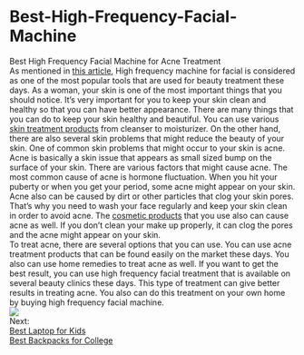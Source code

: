 # Best-High-Frequency-Facial-Machine
Best High Frequency Facial Machine for Acne Treatment<br>
As mentioned in <a href="http://journalbeauty.com/high-frequency-facial-machine/">this article</a>, High frequency machine for facial is considered as one of the most popular tools that are used for beauty treatment these days. As a woman, your skin is one of the most important things that you should notice. It’s very important for you to keep your skin clean and healthy so that you can have better appearance. There are many things that you can do to keep your skin healthy and beautiful. You can use various <a href="https://github.com/mbakdesy/best-skin-care-products-for-sensitive-skin">skin treatment products</a> from cleanser to moisturizer. On the other hand, there are also several skin problems that might reduce the beauty of your skin. One of common skin problems that might occur to your skin is acne.<br>
Acne is basically a skin issue that appears as small sized bump on the surface of your skin. There are various factors that might cause acne. The most common cause of acne is hormone fluctuation. When you hit your puberty or when you get your period, some acne might appear on your skin. Acne also can be caused by dirt or other particles that clog your skin pores. That’s why you need to wash your face regularly and keep your skin clean in order to avoid acne. The <a href="https://github.com/majujalan/Best-High-Frequency-Facial-Machine/wiki/Best-Facial-Machine-for-Home-Use-and-Salon-Appliances-at-an-Affordable-Price">cosmetic products</a> that you use also can cause acne as well. If you don’t clean your make up properly, it can clog the pores and the acne might appear on your skin.<br>
To treat acne, there are several options that you can use. You can use acne treatment products that can be found easily on the market these days. You also can use home remedies to treat acne as well. If you want to get the best result, you can use high frequency facial treatment that is available on several beauty clinics these days. This type of treatment can give better results in treating acne. You also can do this treatment on your own home by buying high frequency facial machine.       
<img src="http://static.wixstatic.com/media/948eb6_065cd0825179494c9b80d4406248e21e.jpg_srz_p_980_457_75_22_0.5_1.2_0_jpg_srz" />
<br>
Next: <br>
<a href="https://github.com/majujalan/best-laptops-for-kids/blob/master/README.md">Best Laptop for Kids</a><br>
<a href="https://github.com/oalahmasbro/best-laptop-backpacks-for-college-students/wiki/Best-Backpacks-for-College">Best Backpacks for College</a>
